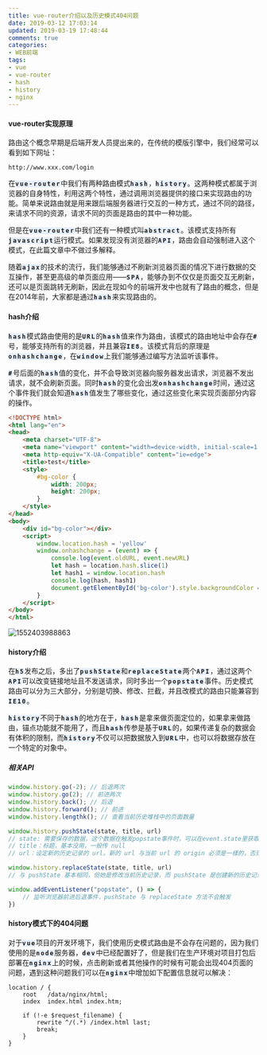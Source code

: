 ```yaml
---
title: vue-router介绍以及历史模式404问题
date: 2019-03-12 17:03:14
updated: 2019-03-19 17:48:44
comments: true
categories:
- WEB前端
tags:
- vue
- vue-router
- hash
- history
- nginx
---
```


#### vue-router实现原理

​	路由这个概念早期是后端开发人员提出来的，在传统的模版引擎中，我们经常可以看到如下网址：

```
http://www.xxx.com/login
```

​	在<code style="letter-spacing: 2px;font-weight:700;background-color:#e6effb;border-radius:3px;">vue-router</code>中我们有两种路由模式<code style="letter-spacing: 2px;font-weight:700;background-color:#e6effb;border-radius:3px;">hash</code>，<code style="letter-spacing: 2px;font-weight:700;background-color:#e6effb;border-radius:3px;">history</code>。这两种模式都属于浏览器的自身特性，利用这两个特性，通过调用浏览器提供的接口来实现路由的功能。简单来说路由就是用来跟后端服务器进行交互的一种方式，通过不同的路径，来请求不同的资源，请求不同的页面是路由的其中一种功能。

​	但是在<code style="letter-spacing: 2px;font-weight:700;background-color:#e6effb;border-radius:3px;">vue-router</code>中我们还有一种模式叫<code style="letter-spacing: 2px;font-weight:700;background-color:#e6effb;border-radius:3px;">abstract</code>。该模式支持所有<code style="letter-spacing: 2px;font-weight:700;background-color:#e6effb;border-radius:3px;">javascript</code>运行模式。如果发现没有浏览器的<code style="letter-spacing: 2px;font-weight:700;background-color:#e6effb;border-radius:3px;">API</code>，路由会自动强制进入这个模式，在此篇文章中不做过多解释。

​	随着<code style="letter-spacing: 2px;font-weight:700;background-color:#e6effb;border-radius:3px;">ajax</code>的技术的流行，我们能够通过不刷新浏览器页面的情况下进行数据的交互操作，甚至更高级的单页面应用——<code style="letter-spacing: 2px;font-weight:700;background-color:#e6effb;border-radius:3px;">SPA</code>，能够办到不仅仅是页面交互无刷新，还可以是页面跳转无刷新，因此在现如今的前端开发中也就有了路由的概念，但是在2014年前，大家都是通过<code style="letter-spacing: 2px;font-weight:700;background-color:#e6effb;border-radius:3px;">hash</code>来实现路由的。



#### hash介绍

​	<code style="letter-spacing: 2px;font-weight:700;background-color:#e6effb;border-radius:3px;">hash</code>模式路由使用的是<code style="letter-spacing: 2px;font-weight:700;background-color:#e6effb;border-radius:3px;">URL</code>的<code style="letter-spacing: 2px;font-weight:700;background-color:#e6effb;border-radius:3px;">hash</code>值来作为路由，该模式的路由地址中会存在<code style="letter-spacing: 2px;font-weight:700;background-color:#e6effb;border-radius:3px;">#</code>号，能够支持所有的浏览器，并且兼容<code style="letter-spacing: 2px;font-weight:700;background-color:#e6effb;border-radius:3px;">IE8</code>。该模式背后的原理是<code style="letter-spacing: 2px;font-weight:700;background-color:#e6effb;border-radius:3px;">onhashchange</code>，在<code style="letter-spacing: 2px;font-weight:700;background-color:#e6effb;border-radius:3px;">window</code>上我们能够通过编写方法监听该事件。

​	<code style="letter-spacing: 2px;font-weight:700;background-color:#e6effb;border-radius:3px;">#</code>号后面的<code style="letter-spacing: 2px;font-weight:700;background-color:#e6effb;border-radius:3px;">hash</code>值的变化，并不会导致浏览器向服务器发出请求，浏览器不发出请求，就不会刷新页面。同时<code style="letter-spacing: 2px;font-weight:700;background-color:#e6effb;border-radius:3px;">hash</code>的变化会出发<code style="letter-spacing: 2px;font-weight:700;background-color:#e6effb;border-radius:3px;">onhashchange</code>时间，通过这个事件我们就会知道<code style="letter-spacing: 2px;font-weight:700;background-color:#e6effb;border-radius:3px;">hash</code>值发生了哪些变化，通过这些变化来实现页面部分内容的操作。

```html
<!DOCTYPE html>
<html lang="en">
<head>
    <meta charset="UTF-8">
    <meta name="viewport" content="width=device-width, initial-scale=1.0">
    <meta http-equiv="X-UA-Compatible" content="ie=edge">
    <title>test</title>
    <style>
        #bg-color {
            width: 200px;
            height: 200px;
        }
    </style>
</head>
<body>
    <div id="bg-color"></div>
    <script>
        window.location.hash = 'yellow'
        window.onhashchange = (event) => {
            console.log(event.oldURL, event.newURL)
            let hash = location.hash.slice(1)
            let hash1 = window.location.hash
            console.log(hash, hash1)
            document.getElementById('bg-color').style.backgroundColor = hash
        }
    </script>
</body>
</html>
```

![1552403988863](1552403988863.jpg)



#### history介绍

​	在<code style="letter-spacing: 2px;font-weight:700;background-color:#e6effb;border-radius:3px;">h5</code>发布之后，多出了<code style="letter-spacing: 2px;font-weight:700;background-color:#e6effb;border-radius:3px;">pushState</code>和<code style="letter-spacing: 2px;font-weight:700;background-color:#e6effb;border-radius:3px;">replaceState</code>两个<code style="letter-spacing: 2px;font-weight:700;background-color:#e6effb;border-radius:3px;">API</code>，通过这两个<code style="letter-spacing: 2px;font-weight:700;background-color:#e6effb;border-radius:3px;">API</code>可以改变链接地址且不发送请求，同时多出一个<code style="letter-spacing: 2px;font-weight:700;background-color:#e6effb;border-radius:3px;">popstate</code>事件。历史模式路由可以分为三大部分，分别是切换、修改、拦截，并且改模式的路由只能兼容到<code style="letter-spacing: 2px;font-weight:700;background-color:#e6effb;border-radius:3px;">IE10</code>。

​	<code style="letter-spacing: 2px;font-weight:700;background-color:#e6effb;border-radius:3px;">history</code>不同于<code style="letter-spacing: 2px;font-weight:700;background-color:#e6effb;border-radius:3px;">hash</code>的地方在于，<code style="letter-spacing: 2px;font-weight:700;background-color:#e6effb;border-radius:3px;">hash</code>是拿来做页面定位的，如果拿来做路由，锚点功能就不能用了，而且<code style="letter-spacing: 2px;font-weight:700;background-color:#e6effb;border-radius:3px;">hash</code>传参是基于<code style="letter-spacing: 2px;font-weight:700;background-color:#e6effb;border-radius:3px;">URL</code>的，如果传递复杂的数据会有体积的限制，而<code style="letter-spacing: 2px;font-weight:700;background-color:#e6effb;border-radius:3px;">history</code>不仅可以把数据放入到<code style="letter-spacing: 2px;font-weight:700;background-color:#e6effb;border-radius:3px;">URL</code>中，也可以将数据存放在一个特定的对象中。

##### 相关API

```javascript
window.history.go(-2); // 后退两次
window.history.go(2); // 前进两次
window.history.back(); // 后退
window.history.forward(); // 前进
window.history.lengthk(); // 查看当前历史堆栈中的页面数量

window.history.pushState(state, title, url)
// state: 需要保存的数据，这个数据在触发popstate事件时，可以在event.state里获取
// title：标题，基本没用，一般传 null
// url：设定新的历史记录的 url。新的 url 与当前 url 的 origin 必须是一樣的，否则会抛出错误。url可以是绝对路径，也可以是相对路径

window.history.replaceState(state, title, url)
// 与 pushState 基本相同，但她是修改当前历史记录，而 pushState 是创建新的历史记录

window.addEventListener("popstate", () => {
    // 监听浏览器前进后退事件，pushState 与 replaceState 方法不会触发              
})
```



#### history模式下的404问题

​	对于<code style="letter-spacing: 2px;font-weight:700;background-color:#e6effb;border-radius:3px;">vue</code>项目的开发环境下，我们使用历史模式路由是不会存在问题的，因为我们使用的是<code style="letter-spacing: 2px;font-weight:700;background-color:#e6effb;border-radius:3px;">node</code>服务器，<code style="letter-spacing: 2px;font-weight:700;background-color:#e6effb;border-radius:3px;">dev</code>中已经配置好了，但是我们在生产环境对项目打包后部署在<code style="letter-spacing: 2px;font-weight:700;background-color:#e6effb;border-radius:3px;">nginx</code>上的时候，点击刷新或者其他操作的时候有可能会出现404页面的问题，遇到这种问题我们可以在<code style="letter-spacing: 2px;font-weight:700;background-color:#e6effb;border-radius:3px;">nginx</code>中增加如下配置信息就可以解决：

```nginx
location / {
    root   /data/nginx/html;
    index  index.html index.htm;

    if (!-e $request_filename) {
        rewrite ^/(.*) /index.html last;
        break;
    }
}
```

